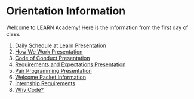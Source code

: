 # Orientation Information

Welcome to LEARN Academy! Here is the information from the first day of class.

1) [Daily Schedule at Learn Presentation](./HowWeWork.pdf)
2) [How We Work Presentation](./HowWeWork.pdf)
3) [Code of Conduct Presentation](./CodeofConduct.pdf)
4) [Requirements and Expectations Presentation](./Expectations.pdf)
5) [Pair Programming Presentation](./PairProgramming.pdf )
6) [Welcome Packet Information](./StartofClassOverview.pdf)
7) [Internship Requirements](./InternshipRequirements&AttendancePolicy.pdf)
8) [Why Code?](./WhyCode.pdf)
